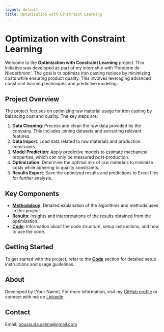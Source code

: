 ```yaml
---
layout: default
title: Optimization with Constraint Learning
---
```


# Optimization with Constraint Learning

Welcome to the **Optimization with Constraint Learning** project. This initiative was developed as part of my internship with 'Fonderie de Niederbronn'. The goal is to optimize iron casting recipes by minimizing costs while ensuring product quality. This involves leveraging advanced constraint learning techniques and predictive modeling.

## Project Overview

The project focuses on optimizing raw material usage for iron casting by balancing cost and quality. The key steps are:

1. **Data Cleaning**: Process and clean the raw data provided by the company. This includes joining datasets and extracting relevant features.
2. **Data Import**: Load data related to raw materials and production constraints.
3. **Model Prediction**: Apply predictive models to estimate mechanical properties, which can only be measured post-production.
4. **Optimization**: Determine the optimal mix of raw materials to minimize costs while adhering to quality constraints.
5. **Results Export**: Save the optimized results and predictions to Excel files for further analysis.

## Key Components

- **[Methodology](methodology.md)**: Detailed explanation of the algorithms and methods used in this project.
- **[Results](results.md)**: Insights and interpretations of the results obtained from the optimization.
- **[Code](code.md)**: Information about the code structure, setup instructions, and how to use the code.

## Getting Started

To get started with the project, refer to the **[Code](code.md)** section for detailed setup instructions and usage guidelines.

## About

Developed by [Your Name]. For more information, visit my [GitHub profile](https://github.com/your-username) or connect with me on [LinkedIn](https://linkedin.com/in/your-profile).

## Contact

Email: [bouaouda.salma@gmail.com](mailto:bouaouda.salma@gmail.com)
